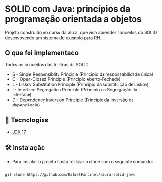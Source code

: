

# SOLID com Java: princípios da programação orientada a objetos

Projeto construído no curso da alura, que visa aprender conceitos do SOLID desenvovendo um sistema de exemplo para RH.

## O que foi implementado

Todos os conceitos das 5 letras do SOLID
- S - Single Responsiblity Principle (Princípio da responsabilidade única)
- O - Open-Closed Principle (Princípio Aberto-Fechado)
- L - Liskov Substitution Principle (Princípio da substituição de Liskov)
- I - Interface Segregation Principle (Princípio da Segregação da Interface)
- D - Dependency Inversion Principle (Princípio da inversão da dependência)

## 🚀 Tecnologias

- [JDK 17](https://hub.docker.com/r/bellsoft/liberica-openjdk-alpine)


## 🛠 Instalação

- Para instalar o projeto basta realizar o clone com o seguinte comando:

```

git clone https://github.com/RafaelFantinel/alura-solid-java

```